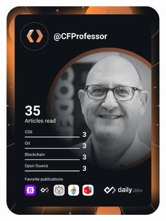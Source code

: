 <a href="https://app.daily.dev/DailyDevTips"><img src="https://github.com/jasontwichell/jasontwichell/blob/master/devcard.svg" width="400" alt="CF Professor Dev Card"/></a>

<!--
**JasonTwichell/JasonTwichell** is a ✨ _special_ ✨ repository because its `README.md` (this file) appears on your GitHub profile.

Here are some ideas to get you started:

- 🔭 I’m currently working on ...
- 🌱 I’m currently learning ...
- 👯 I’m looking to collaborate on ...
- 🤔 I’m looking for help with ...
- 💬 Ask me about ...
- 📫 How to reach me: ...
- 😄 Pronouns: ...
- ⚡ Fun fact: ...
-->
